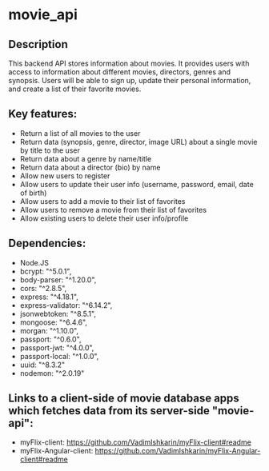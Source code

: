 # movie_api

## Description

This backend API stores information about movies. It provides users with access to information about different movies, directors, genres and synopsis. Users will be able to sign up, update their personal information, and create a list of their favorite movies.

## Key features:

- Return a list of all movies to the user
- Return data (synopsis, genre, director, image URL) about a single movie by title to the user
- Return data about a genre by name/title
- Return data about a director (bio) by name
- Allow new users to register
- Allow users to update their user info (username, password, email, date of birth)
- Allow users to add a movie to their list of favorites
- Allow users to remove a movie from their list of favorites
- Allow existing users to delete their user info/profile

## Dependencies:

- Node.JS
- bcrypt: "^5.0.1",
- body-parser: "^1.20.0",
- cors: "^2.8.5",
- express: "^4.18.1",
- express-validator: "^6.14.2",
- jsonwebtoken: "^8.5.1",
- mongoose: "^6.4.6",
- morgan: "^1.10.0",
- passport: "^0.6.0",
- passport-jwt: "^4.0.0",
- passport-local: "^1.0.0",
- uuid: "^8.3.2"
- nodemon: "^2.0.19"

## Links to a client-side of movie database apps which fetches data from its server-side "movie-api":

- myFlix-client:
  https://github.com/VadimIshkarin/myFlix-client#readme
- myFlix-Angular-client:
  https://github.com/VadimIshkarin/myFlix-Angular-client#readme
